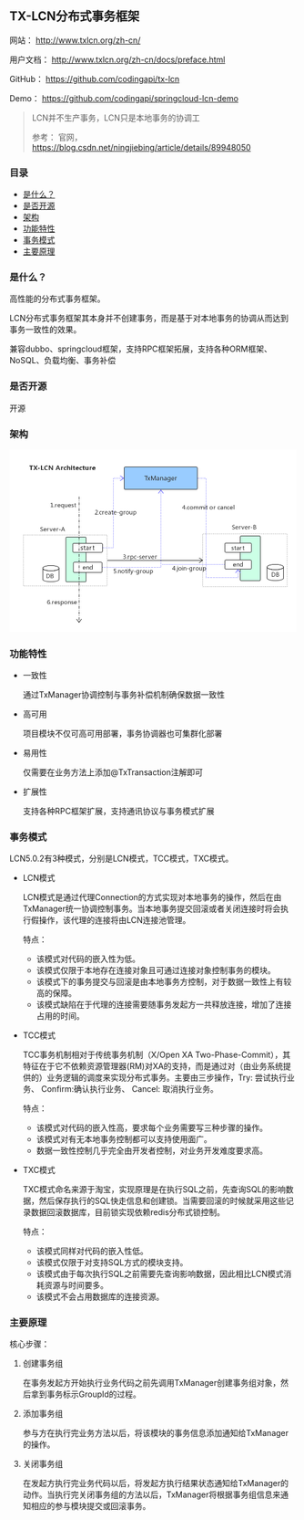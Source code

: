 ## TX-LCN分布式事务框架

网站： http://www.txlcn.org/zh-cn/

用户文档： http://www.txlcn.org/zh-cn/docs/preface.html

GitHub： https://github.com/codingapi/tx-lcn

Demo： https://github.com/codingapi/springcloud-lcn-demo

> LCN并不生产事务，LCN只是本地事务的协调工
>
> 参考： 官网，https://blog.csdn.net/ningjiebing/article/details/89948050

### 目录
* [是什么？](#是什么？)
* [是否开源](#是否开源)
* [架构](#架构)
* [功能特性](#功能特性)
* [事务模式](#事务模式)
* [主要原理](#主要原理)

### 是什么？

高性能的分布式事务框架。

LCN分布式事务框架其本身并不创建事务，而是基于对本地事务的协调从而达到事务一致性的效果。

兼容dubbo、springcloud框架，支持RPC框架拓展，支持各种ORM框架、NoSQL、负载均衡、事务补偿

### 是否开源

开源

### 架构

![架构](../Micro-Services/images/TX-LCN-architecture.png)

### 功能特性

* 一致性

    通过TxManager协调控制与事务补偿机制确保数据一致性

* 高可用

    项目模块不仅可高可用部署，事务协调器也可集群化部署

* 易用性

    仅需要在业务方法上添加@TxTransaction注解即可

* 扩展性

    支持各种RPC框架扩展，支持通讯协议与事务模式扩展

### 事务模式
LCN5.0.2有3种模式，分别是LCN模式，TCC模式，TXC模式。

* LCN模式

    LCN模式是通过代理Connection的方式实现对本地事务的操作，然后在由TxManager统一协调控制事务。当本地事务提交回滚或者关闭连接时将会执行假操作，该代理的连接将由LCN连接池管理。
    
    特点：

    * 该模式对代码的嵌入性为低。
    * 该模式仅限于本地存在连接对象且可通过连接对象控制事务的模块。
    * 该模式下的事务提交与回滚是由本地事务方控制，对于数据一致性上有较高的保障。
    * 该模式缺陷在于代理的连接需要随事务发起方一共释放连接，增加了连接占用的时间。
 
* TCC模式

    TCC事务机制相对于传统事务机制（X/Open XA Two-Phase-Commit），其特征在于它不依赖资源管理器(RM)对XA的支持，而是通过对（由业务系统提供的）业务逻辑的调度来实现分布式事务。主要由三步操作，Try: 尝试执行业务、 Confirm:确认执行业务、 Cancel: 取消执行业务。

    特点：

    * 该模式对代码的嵌入性高，要求每个业务需要写三种步骤的操作。
    * 该模式对有无本地事务控制都可以支持使用面广。
    * 数据一致性控制几乎完全由开发者控制，对业务开发难度要求高。
 
* TXC模式

    TXC模式命名来源于淘宝，实现原理是在执行SQL之前，先查询SQL的影响数据，然后保存执行的SQL快走信息和创建锁。当需要回滚的时候就采用这些记录数据回滚数据库，目前锁实现依赖redis分布式锁控制。

    特点：

    * 该模式同样对代码的嵌入性低。
    * 该模式仅限于对支持SQL方式的模块支持。
    * 该模式由于每次执行SQL之前需要先查询影响数据，因此相比LCN模式消耗资源与时间要多。
    * 该模式不会占用数据库的连接资源。

### 主要原理

核心步骤：

1. 创建事务组

    在事务发起方开始执行业务代码之前先调用TxManager创建事务组对象，然后拿到事务标示GroupId的过程。

2. 添加事务组

    参与方在执行完业务方法以后，将该模块的事务信息添加通知给TxManager的操作。
    
3. 关闭事务组

    在发起方执行完业务代码以后，将发起方执行结果状态通知给TxManager的动作。当执行完关闭事务组的方法以后，TxManager将根据事务组信息来通知相应的参与模块提交或回滚事务。


